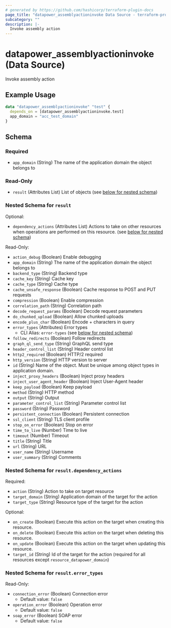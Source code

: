 ```yaml
---
# generated by https://github.com/hashicorp/terraform-plugin-docs
page_title: "datapower_assemblyactioninvoke Data Source - terraform-provider-datapower"
subcategory: ""
description: |-
  Invoke assembly action
---
```


# datapower_assemblyactioninvoke (Data Source)

Invoke assembly action

## Example Usage

```terraform
data "datapower_assemblyactioninvoke" "test" {
  depends_on = [datapower_assemblyactioninvoke.test]
  app_domain = "acc_test_domain"
}
```

<!-- schema generated by tfplugindocs -->
## Schema

### Required

- `app_domain` (String) The name of the application domain the object belongs to

### Read-Only

- `result` (Attributes List) List of objects (see [below for nested schema](#nestedatt--result))

<a id="nestedatt--result"></a>
### Nested Schema for `result`

Optional:

- `dependency_actions` (Attributes List) Actions to take on other resources when operations are performed on this resource. (see [below for nested schema](#nestedatt--result--dependency_actions))

Read-Only:

- `action_debug` (Boolean) Enable debugging
- `app_domain` (String) The name of the application domain the object belongs to
- `backend_type` (String) Backend type
- `cache_key` (String) Cache key
- `cache_type` (String) Cache type
- `cache_unsafe_response` (Boolean) Cache response to POST and PUT requests
- `compression` (Boolean) Enable compression
- `correlation_path` (String) Correlation path
- `decode_request_params` (Boolean) Decode request parameters
- `do_chunked_upload` (Boolean) Allow chunked uploads
- `encode_plus_char` (Boolean) Encode + characters in query
- `error_types` (Attributes) Error types
  - CLI Alias: `error-types` (see [below for nested schema](#nestedatt--result--error_types))
- `follow_redirects` (Boolean) Follow redirects
- `graph_ql_send_type` (String) GraphQL send type
- `header_control_list` (String) Header control list
- `http2_required` (Boolean) HTTP/2 required
- `http_version` (String) HTTP version to server
- `id` (String) Name of the object. Must be unique among object types in application domain.
- `inject_proxy_headers` (Boolean) Inject proxy headers
- `inject_user_agent_header` (Boolean) Inject User-Agent header
- `keep_payload` (Boolean) Keep payload
- `method` (String) HTTP method
- `output` (String) Output
- `parameter_control_list` (String) Parameter control list
- `password` (String) Password
- `persistent_connection` (Boolean) Persistent connection
- `ssl_client` (String) TLS client profile
- `stop_on_error` (Boolean) Stop on error
- `time_to_live` (Number) Time to live
- `timeout` (Number) Timeout
- `title` (String) Title
- `url` (String) URL
- `user_name` (String) Username
- `user_summary` (String) Comments

<a id="nestedatt--result--dependency_actions"></a>
### Nested Schema for `result.dependency_actions`

Required:

- `action` (String) Action to take on target resource
- `target_domain` (String) Application domain of the target for the action
- `target_type` (String) Resource type of the target for the action

Optional:

- `on_create` (Boolean) Execute this action on the target when creating this resource.
- `on_delete` (Boolean) Execute this action on the target when deleting this resource.
- `on_update` (Boolean) Execute this action on the target when updating this resource.
- `target_id` (String) Id of the target for the action (required for all resources except `resource_datapower_domain`)


<a id="nestedatt--result--error_types"></a>
### Nested Schema for `result.error_types`

Read-Only:

- `connection_error` (Boolean) Connection error
  - Default value: `false`
- `operation_error` (Boolean) Operation error
  - Default value: `false`
- `soap_error` (Boolean) SOAP error
  - Default value: `false`
